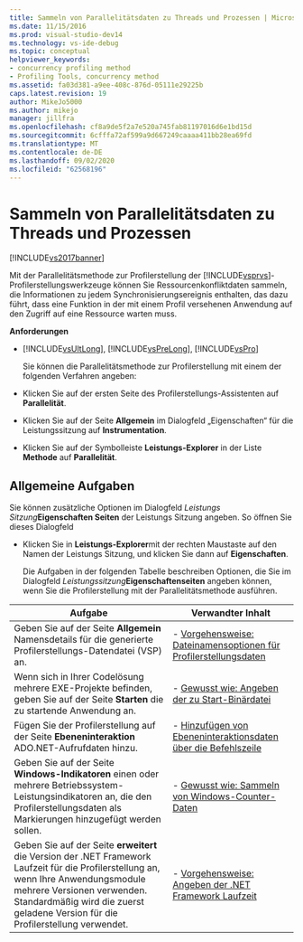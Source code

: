 ```yaml
---
title: Sammeln von Parallelitätsdaten zu Threads und Prozessen | Microsoft-Dokumentation
ms.date: 11/15/2016
ms.prod: visual-studio-dev14
ms.technology: vs-ide-debug
ms.topic: conceptual
helpviewer_keywords:
- concurrency profiling method
- Profiling Tools, concurrency method
ms.assetid: fa03d381-a9ee-408c-876d-05111e29225b
caps.latest.revision: 19
author: MikeJo5000
ms.author: mikejo
manager: jillfra
ms.openlocfilehash: cf8a9de5f2a7e520a745fab81197016d6e1bd15d
ms.sourcegitcommit: 6cfffa72af599a9d667249caaaa411bb28ea69fd
ms.translationtype: MT
ms.contentlocale: de-DE
ms.lasthandoff: 09/02/2020
ms.locfileid: "62568196"
---
```

# <a name="collecting-thread-and-process-concurrency-data"></a>Sammeln von Parallelitätsdaten zu Threads und Prozessen
[!INCLUDE[vs2017banner](../includes/vs2017banner.md)]

Mit der Parallelitätsmethode zur Profilerstellung der [!INCLUDE[vsprvs](../includes/vsprvs-md.md)]-Profilerstellungswerkzeuge können Sie Ressourcenkonfliktdaten sammeln, die Informationen zu jedem Synchronisierungsereignis enthalten, das dazu führt, dass eine Funktion in der mit einem Profil versehenen Anwendung auf den Zugriff auf eine Ressource warten muss.  
  
 **Anforderungen**  
  
- [!INCLUDE[vsUltLong](../includes/vsultlong-md.md)], [!INCLUDE[vsPreLong](../includes/vsprelong-md.md)], [!INCLUDE[vsPro](../includes/vspro-md.md)]  
  
  Sie können die Parallelitätsmethode zur Profilerstellung mit einem der folgenden Verfahren angeben:  
  
- Klicken Sie auf der ersten Seite des Profilerstellungs-Assistenten auf **Parallelität**.  
  
- Klicken Sie auf der Seite **Allgemein** im Dialogfeld „Eigenschaften“ für die Leistungssitzung auf **Instrumentation**.  
  
- Klicken Sie auf der Symbolleiste **Leistungs-Explorer** in der Liste **Methode** auf **Parallelität**.  
  
## <a name="common-tasks"></a>Allgemeine Aufgaben  
 Sie können zusätzliche Optionen im Dialogfeld _Leistungs Sitzung_**Eigenschaften Seiten** der Leistungs Sitzung angeben. So öffnen Sie dieses Dialogfeld  
  
- Klicken Sie in **Leistungs-Explorer**mit der rechten Maustaste auf den Namen der Leistungs Sitzung, und klicken Sie dann auf **Eigenschaften**.  
  
  Die Aufgaben in der folgenden Tabelle beschreiben Optionen, die Sie im Dialogfeld _Leistungssitzung_**Eigenschaftenseiten** angeben können, wenn Sie die Profilerstellung mit der Parallelitätsmethode ausführen.  
  
|Aufgabe|Verwandter Inhalt|  
|----------|---------------------|  
|Geben Sie auf der Seite **Allgemein** Namensdetails für die generierte Profilerstellungs-Datendatei (VSP) an.|-   [Vorgehensweise: Dateinamensoptionen für Profilerstellungsdaten](../profiling/how-to-set-performance-data-file-name-options.md)|  
|Wenn sich in Ihrer Codelösung mehrere EXE-Projekte befinden, geben Sie auf der Seite **Starten** die zu startende Anwendung an.|-   [Gewusst wie: Angeben der zu Start-Binärdatei](../profiling/how-to-specify-the-binary-to-start.md)|  
|Fügen Sie der Profilerstellung auf der Seite **Ebeneninteraktion** ADO.NET-Aufrufdaten hinzu.|-   [Hinzufügen von Ebeneninteraktionsdaten über die Befehlszeile](../profiling/collecting-tier-interaction-data.md)|  
|Geben Sie auf der Seite **Windows-Indikatoren** einen oder mehrere Betriebssystem-Leistungsindikatoren an, die den Profilerstellungsdaten als Markierungen hinzugefügt werden sollen.|-   [Gewusst wie: Sammeln von Windows-Counter-Daten](../profiling/how-to-collect-windows-counter-data.md)|  
|Geben Sie auf der Seite **erweitert** die Version der .NET Framework Laufzeit für die Profilerstellung an, wenn Ihre Anwendungsmodule mehrere Versionen verwenden. Standardmäßig wird die zuerst geladene Version für die Profilerstellung verwendet.|-   [Vorgehensweise: Angeben der .NET Framework Laufzeit](../profiling/how-to-specify-the-dotnet-framework-runtime.md)|
